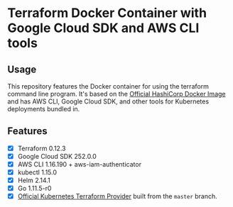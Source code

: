 # Terraform Docker Container with Google Cloud SDK and AWS CLI tools

## Usage

This repository features the Docker container for using the terraform command line program. It's based on the [Official HashiCorp Docker Image](https://hub.docker.com/r/hashicorp/terraform) and has AWS CLI, Google Cloud SDK, and other tools for Kubernetes deployments bundled in.

## Features

- [X] Terraform 0.12.3
- [X] Google Cloud SDK 252.0.0
- [X] AWS CLI 1.16.190 + aws-iam-authenticator
- [X] kubectl 1.15.0
- [X] Helm 2.14.1
- [X] Go 1.11.5-r0
- [X] [Official Kubernetes Terraform Provider](https://github.com/terraform-providers/terraform-provider-kubernetes) built from the `master` branch.
